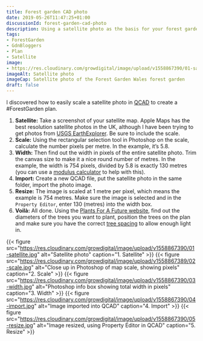 ```yaml
---
title: Forest garden CAD photo
date: 2019-05-26T11:47:25+01:00
discussionId: forest-garden-cad-photo
description: Using a satellite photo as the basis for your forest garden plan is a good and quick way of creating an approximate plan without having to measure out in the field.
tags: 
- ForestGarden
- GdnBloggers
- Plan
- Satellite
image: 
- https://res.cloudinary.com/growdigital/image/upload/v1558867390/01-satellite.jpg
imageAlt: Satellite photo
imageCap: Satellite photo of the Forest Garden Wales forest garden
draft: false
---
```


I discovered how to easily scale a satellite photo in [QCAD](https://www.qcad.org/en/) to create a #ForestGarden plan.

1. **Satellite:** Take a screenshot of your satellite map. Apple Maps has the best resolution satellite photos in the UK, although I have been trying to get photos from [USGS EarthExplorer](https://earthexplorer.usgs.gov). Be sure to include the scale.
2. **Scale:** Using the rectangular selection tool in Photoshop on the scale, calculate the number pixels per metre. In the example, it’s 5.8.
3. **Width:** Then find out the width in pixels of the entire satellite photo. Trim the canvas size to make it a nice round number of metres. In the example, the width is 754 pixels, divided by 5.8 is exactly 130 metres (you can use a [modulus calculator](https://www.miniwebtool.com/modulo-calculator/) to help with this).
4. **Import:** Create a new QCAD file, put the satellite photo in the same folder, import the photo image.
5. **Resize:** The image is scaled at 1 metre per pixel, which means the example is 754 metres. Make sure the image is selected and in the `Property Editor`, enter 130 (metres) into the width box. 
6. **Voilà:** All done. Using the [Plants For A Future website](https://www.pfaf.org/), find out the diameters of the trees you want to plant, position the trees on the plan and make sure you have the correct [tree spacing](https://www.forestgarden.wales/blog/tree-spacing-forest-garden/) to allow enough light in.

{{< figure src="https://res.cloudinary.com/growdigital/image/upload/v1558867390/01-satellite.jpg" alt="Satellite photo" caption="1. Satellite" >}}
{{< figure src="https://res.cloudinary.com/growdigital/image/upload/v1558867389/02-scale.jpg" alt="Close up in Photoshop of map scale, showing pixels" caption="2. Scale" >}}
{{< figure src="https://res.cloudinary.com/growdigital/image/upload/v1558867390/03-width.jpg" alt="Photoshop info box showing total width in pixels" caption="3. Width" >}}
{{< figure src="https://res.cloudinary.com/growdigital/image/upload/v1558867390/04-import.jpg" alt="Image imported into QCAD" caption="4. Import" >}}
{{< figure src="https://res.cloudinary.com/growdigital/image/upload/v1558867390/05-resize.jpg" alt="Image resized, using Property Editor in QCAD" caption="5. Resize" >}}

